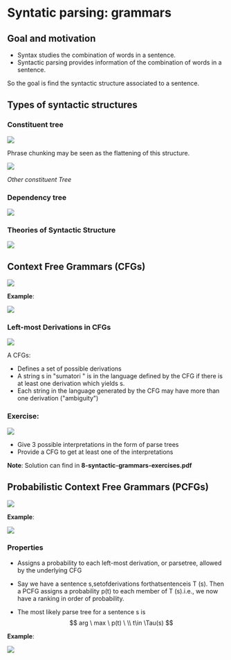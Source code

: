 # Syntatic parsing: grammars

## Goal and motivation

* Syntax studies the combination of words in a sentence.
* Syntactic parsing provides information of the combination of words in a sentence.

So the goal is find the syntactic structure associated to a sentence.

## Types of syntactic structures

### Constituent tree

![](Img/w8/constituent_tree.png)

Phrase chunking may be seen as the flattening of this structure.

![](Img/w8/constituent_tree_2.png)

*Other constituent Tree*

### Dependency tree

![](Img/w8/dependency_tree.png)

### Theories of Syntactic Structure

![](Img/w8/ct_dt.png)

## Context Free Grammars (CFGs)

![](Img/w8/context_free_grammar.png)

**Example**:

![](Img/w8/example_free_grammars.png)

### Left-most Derivations in CFGs

![](Img/w8/cfgs.png)

A CFGs:

* Defines a set of possible derivations
* A string s in "sumatori " is in the language defined by the CFG if there is at least one derivation which yields s.
* Each string in the language generated by the CFG may have more than one derivation ("ambiguity")

###   Exercise:

![](Img/w8/exercise.png)

* Give 3 possible interpretations in the form of parse trees
* Provide a CFG to get at least one of the interpretations

**Note**: Solution can find in **8-syntactic-grammars-exercises.pdf**

## Probabilistic Context Free Grammars (PCFGs)

![](Img/w8/pcfgs.png)

**Example**:

![](Img/w8/ex_pfgcs.png)

### Properties

* Assigns a probability to each left-most derivation, or parsetree, allowed by the underlying CFG

* Say we have a sentence s,setofderivations forthatsentenceis T (s). Then a PCFG assigns a probability p(t) to each member of T (s).i.e., we now have a ranking in order of probability.

* The most likely parse tree for a sentence s is
  $$
  arg \ max \ p(t) \ \\ t\in \Tau(s)
  $$

**Example**:

![](Img/w8/ex_pfgcs_2.png)

